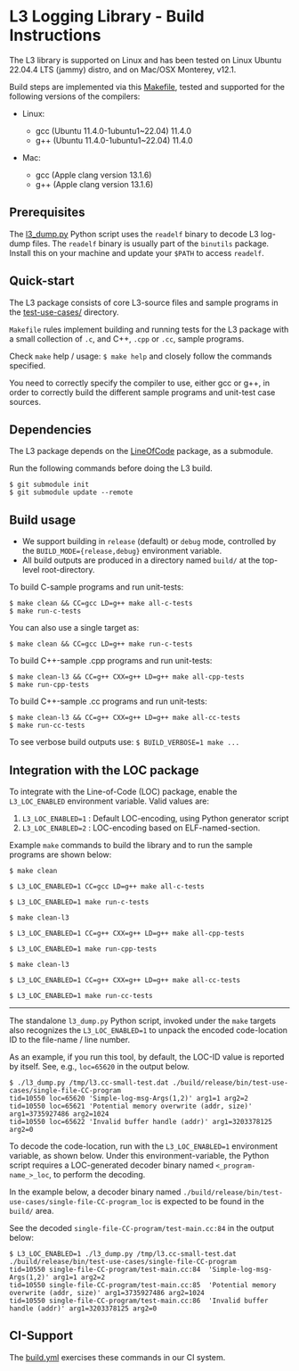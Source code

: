 # L3 Logging Library - Build Instructions

The L3 library is supported on Linux and has been tested on
Linux Ubuntu 22.04.4 LTS (jammy) distro, and on Mac/OSX Monterey, v12.1.

Build steps are implemented via this [Makefile](../Makefile), tested and
supported for the following versions of the compilers:

- Linux:
    - gcc (Ubuntu 11.4.0-1ubuntu1~22.04) 11.4.0
    - g++ (Ubuntu 11.4.0-1ubuntu1~22.04) 11.4.0

- Mac:
    - gcc (Apple clang version 13.1.6)
    - g++ (Apple clang version 13.1.6)

## Prerequisites

The [l3_dump.py](../l3_dump.py) Python script uses the `readelf` binary
to decode L3 log-dump files. The `readelf` binary is usually part of the
`binutils` package. Install this on your machine and update your `$PATH`
to access `readelf`.

## Quick-start

The L3 package consists of core L3-source files and sample
programs in the [test-use-cases/](../test-use-cases/) directory.

`Makefile` rules implement building and running tests for the
L3 package with a small collection of `.c`, and C++, `.cpp` or
`.cc`, sample programs.

Check `make` help / usage: `$ make help` and closely follow the
commands specified.

You need to correctly specify the compiler to use, either
gcc or g++, in order to correctly build the different
sample programs and unit-test case sources.

## Dependencies

The L3 package depends on the [LineOfCode](https://github.com/Soft-Where-Inc/LineOfCode)
package, as a submodule.

Run the following commands before doing the L3 build.

```
$ git submodule init
$ git submodule update --remote
```

## Build usage

- We support building in `release` (default) or `debug` mode,
controlled by the `BUILD_MODE={release,debug}` environment
variable.
- All build outputs are produced in a directory named `build/` at
the top-level root-directory.

To build C-sample programs and run unit-tests:
```
$ make clean && CC=gcc LD=g++ make all-c-tests
$ make run-c-tests
```

You can also use a single target as:
```
$ make clean && CC=gcc LD=g++ make run-c-tests
```

To build C++-sample .cpp programs and run unit-tests:
```
$ make clean-l3 && CC=g++ CXX=g++ LD=g++ make all-cpp-tests
$ make run-cpp-tests
```

To build C++-sample .cc programs and run unit-tests:
```
$ make clean-l3 && CC=g++ CXX=g++ LD=g++ make all-cc-tests
$ make run-cc-tests
```

To see verbose build outputs use: `$ BUILD_VERBOSE=1 make ...`

## Integration with the LOC package

To integrate with the Line-of-Code (LOC) package, enable the `L3_LOC_ENABLED`
environment variable.  Valid values are:

1. `L3_LOC_ENABLED=1` : Default LOC-encoding, using Python generator script
2. `L3_LOC_ENABLED=2` : LOC-encoding based on ELF-named-section.

Example `make` commands to build the library
and to run the sample programs are shown below:

```
$ make clean

$ L3_LOC_ENABLED=1 CC=gcc LD=g++ make all-c-tests

$ L3_LOC_ENABLED=1 make run-c-tests
```

```
$ make clean-l3

$ L3_LOC_ENABLED=1 CC=g++ CXX=g++ LD=g++ make all-cpp-tests

$ L3_LOC_ENABLED=1 make run-cpp-tests
```

```
$ make clean-l3

$ L3_LOC_ENABLED=1 CC=g++ CXX=g++ LD=g++ make all-cc-tests

$ L3_LOC_ENABLED=1 make run-cc-tests

```

------

The standalone `l3_dump.py` Python script, invoked under the `make` targets also
recognizes the `L3_LOC_ENABLED=1` to unpack the encoded code-location ID to the
file-name / line number.

As an example, if you run this tool, by default, the LOC-ID value is reported by itself.
See, e.g., `loc=65620` in the output below.

```
$ ./l3_dump.py /tmp/l3.cc-small-test.dat ./build/release/bin/test-use-cases/single-file-CC-program
tid=10550 loc=65620 'Simple-log-msg-Args(1,2)' arg1=1 arg2=2
tid=10550 loc=65621 'Potential memory overwrite (addr, size)' arg1=3735927486 arg2=1024
tid=10550 loc=65622 'Invalid buffer handle (addr)' arg1=3203378125 arg2=0
```

To decode the code-location, run with the `L3_LOC_ENABLED=1` environment variable, as
shown below. Under this environment-variable, the Python script requires a
LOC-generated decoder binary named `<_program-name_>_loc`, to perform the decoding.

In the example below, a decoder binary named
`./build/release/bin/test-use-cases/single-file-CC-program_loc`
is expected to be found in the `build/` area.

See the decoded `single-file-CC-program/test-main.cc:84` in the output below:

```
$ L3_LOC_ENABLED=1 ./l3_dump.py /tmp/l3.cc-small-test.dat ./build/release/bin/test-use-cases/single-file-CC-program
tid=10550 single-file-CC-program/test-main.cc:84  'Simple-log-msg-Args(1,2)' arg1=1 arg2=2
tid=10550 single-file-CC-program/test-main.cc:85  'Potential memory overwrite (addr, size)' arg1=3735927486 arg2=1024
tid=10550 single-file-CC-program/test-main.cc:86  'Invalid buffer handle (addr)' arg1=3203378125 arg2=0
```


## CI-Support

The [build.yml](../.github/workflows/build.yml) exercises these
commands in our CI system.
